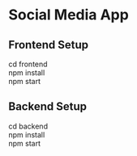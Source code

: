 # Social Media App

## Frontend Setup

cd frontend\
npm install\
npm start

## Backend Setup

cd backend\
npm install\
npm start
